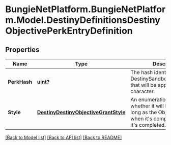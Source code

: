 # BungieNetPlatform.BungieNetPlatform.Model.DestinyDefinitionsDestinyObjectivePerkEntryDefinition
## Properties

Name | Type | Description | Notes
------------ | ------------- | ------------- | -------------
**PerkHash** | **uint?** | The hash identifier of the DestinySandboxPerkDefinition that will be applied to the character. | [optional] 
**Style** | [**DestinyDestinyObjectiveGrantStyle**](DestinyDestinyObjectiveGrantStyle.md) | An enumeration indicating whether it will be applied as long as the Objective is active, when it&#39;s completed, or until it&#39;s completed. | [optional] 

[[Back to Model list]](../README.md#documentation-for-models) [[Back to API list]](../README.md#documentation-for-api-endpoints) [[Back to README]](../README.md)


